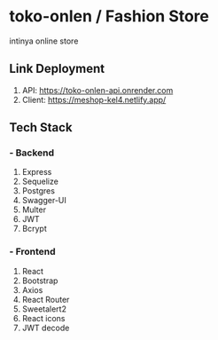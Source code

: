 # toko-onlen / Fashion Store
intinya online store

## Link Deployment
  1. API: https://toko-onlen-api.onrender.com
  2. Client: https://meshop-kel4.netlify.app/

## Tech Stack
  ### - Backend
  1. Express
  2. Sequelize
  3. Postgres
  4. Swagger-UI
  5. Multer
  6. JWT 
  7. Bcrypt

  ### - Frontend
  1. React
  2. Bootstrap
  3. Axios
  4. React Router
  5. Sweetalert2
  6. React icons
  7. JWT decode
